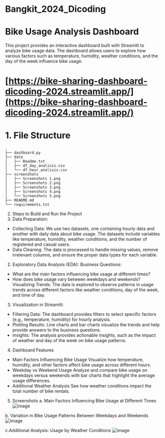 # Bangkit_2024_Dicoding
# Bike Usage Analysis Dashboard
This project provides an interactive dashboard built with Streamlit to analyze bike usage data. The dashboard allows users to explore how various factors such as temperature, humidity, weather conditions, and the day of the week influence bike usage.

# [https://bike-sharing-dashboard-dicoding-2024.streamlit.app/](https://bike-sharing-dashboard-dicoding-2024.streamlit.app/)

# 1. File Structure

```plaintext
.
├── dashboard.py
├── data
|   ├── Readme.txt
│   ├── df_day_analisis.csv
│   └── df_hour_analisis.csv
├── screenshots
│   ├── Screenshots 1.png
│   ├── Screenshots 2.png
│   ├── Screenshots 3.png
│   ├── Screenshots 4.png
│   └── Screenshots 5.png
├── README.md
└── requirements.txt
```
2. Steps to Build and Run the Project
1. Data Preparation:
- Collecting Data: We use two datasets, one containing hourly data and another with daily data about bike usage. The datasets include variables like temperature, humidity, weather conditions, and the number of registered and casual users.
- Data Cleaning: The data is processed to handle missing values, remove irrelevant columns, and ensure the proper data types for each variable.

2. Exploratory Data Analysis (EDA):
Business Questions:
- What are the main factors influencing bike usage at different times?
- How does bike usage vary between weekdays and weekends?
Visualizing Trends: The data is explored to observe patterns in usage trends across different factors like weather conditions, day of the week, and time of day.

3. Visualization in Streamlit:
- Filtering Data: The dashboard provides filters to select specific factors (e.g., temperature, humidity) for hourly analysis.
- Plotting Results: Line charts and bar charts visualize the trends and help provide answers to the business questions.
- Insights: The analysis provides actionable insights, such as the impact of weather and day of the week on bike usage patterns.

4. Dashboard Features
- Main Factors Influencing Bike Usage
Visualize how temperature, humidity, and other factors affect bike usage across different hours.
- Weekday vs Weekend Usage
Analyze and compare bike usage on weekdays versus weekends with bar charts that highlight the average usage differences.
- Additional Weather Analysis
See how weather conditions impact the total number of bike rentals.

5. Screenshots
a. Main Factors Influencing Bike Usage at Different Times
![image](https://github.com/user-attachments/assets/fa8db8b8-4fe1-46de-b79c-6e1406225ec0)

b. Variation in Bike Usage Patterns Between Weekdays and Weekends
![image](https://github.com/user-attachments/assets/ed8598f1-2b00-4d15-85b8-ca568632bd2f)

c.Additional Analysis: Usage by Weather Conditions
![image](https://github.com/user-attachments/assets/46a99a95-d7ae-4d2f-b666-d3a9230174d1)
